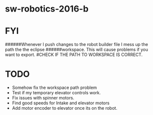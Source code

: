 # sw-robotics-2016-b

# FYI
######Whenever I push changes to the robot builder file I mess up the path the the eclipse ######workspace. This will cause problems if you want to export.
#CHECK IF THE PATH TO WORKSPACE IS CORRECT.

# TODO
- Somehow fix the workspace path problem
- Test if my temporary elevator controls work.
- Fix issues with spinner motors.
- Find good speeds for Intake and elevator motors
- Add motor encoder to elevator once its on the robot.

